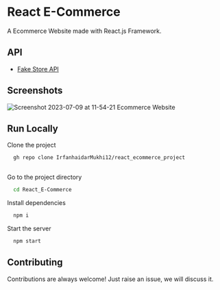 # React E-Commerce 

A Ecommerce Website made with React.js Framework.

## API

* [Fake Store API](https://fakestoreapi.com/)
## Screenshots
![Screenshot 2023-07-09 at 11-54-21 Ecommerce Website](https://github.com/IrfanhaidarMukhi12/react_ecommerce_project/assets/103929339/ad38b696-ca06-4e5e-bbfe-d42317a1482e)

## Run Locally

Clone the project

```bash
  gh repo clone IrfanhaidarMukhi12/react_ecommerce_project
  
```

Go to the project directory

```bash
  cd React_E-Commerce
```

Install dependencies

```bash
  npm i
```

Start the server

```bash
  npm start
```

## Contributing

Contributions are always welcome!
Just raise an issue, we will discuss it.

